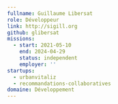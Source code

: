 ```yaml
---
fullname: Guillaume Libersat
role: Développeur
link: http://sigill.org
github: glibersat
missions:
  - start: 2021-05-10
    end: 2024-04-29
    status: independent
    employer: ''
startups:
  - urbanvitaliz
  - recommandations-collaboratives
domaine: Développement
---
```


